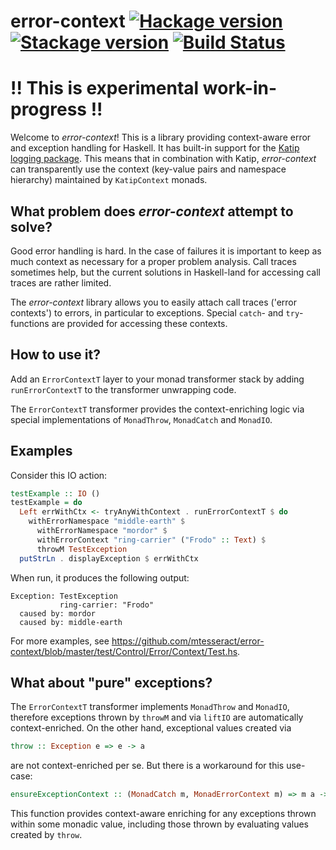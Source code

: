 # error-context [![Hackage version](https://img.shields.io/hackage/v/error-context.svg?label=Hackage)](https://hackage.haskell.org/package/error-context) [![Stackage version](https://www.stackage.org/package/error-context/badge/lts?label=Stackage)](https://www.stackage.org/package/error-context) [![Build Status](https://travis-ci.org/mtesseract/error-context.svg?branch=master)](https://travis-ci.org/mtesseract/error-context)

# !! This is experimental work-in-progress !!

Welcome to *error-context*! This is a library providing context-aware
error and exception handling for Haskell. It has built-in support for
the [Katip logging
package](https://hackage.haskell.org/package/katip). This means that
in combination with Katip, *error-context* can transparently use the
context (key-value pairs and namespace hierarchy) maintained by
`KatipContext` monads.

## What problem does *error-context* attempt to solve?

Good error handling is hard. In the case of failures it is important
to keep as much context as necessary for a proper problem analysis.
Call traces sometimes help, but the current solutions in Haskell-land
for accessing call traces are rather limited.

The *error-context* library allows you to easily attach call traces
('error contexts') to errors, in particular to exceptions. Special
`catch`- and `try`-functions are provided for accessing these
contexts.

## How to use it?

Add an `ErrorContextT` layer to your monad transformer stack by adding
`runErrorContextT` to the transformer unwrapping code.

The `ErrorContextT` transformer provides the context-enriching logic
via special implementations of `MonadThrow`, `MonadCatch` and
`MonadIO`.

## Examples

Consider this IO action:

```haskell
testExample :: IO ()
testExample = do
  Left errWithCtx <- tryAnyWithContext . runErrorContextT $ do
    withErrorNamespace "middle-earth" $
      withErrorNamespace "mordor" $
      withErrorContext "ring-carrier" ("Frodo" :: Text) $ 
      throwM TestException
  putStrLn . displayException $ errWithCtx
```

When run, it produces the following output:

```
Exception: TestException
           ring-carrier: "Frodo"
  caused by: mordor
  caused by: middle-earth
```

For more examples, see
https://github.com/mtesseract/error-context/blob/master/test/Control/Error/Context/Test.hs.

## What about "pure" exceptions?

The `ErrorContextT` transformer implements `MonadThrow` and `MonadIO`,
therefore exceptions thrown by `throwM` and via `liftIO` are
automatically context-enriched. On the other hand, exceptional values
created via

```haskell
throw :: Exception e => e -> a
```

are not context-enriched per se. But there is a workaround for this
use-case:

```haskell
ensureExceptionContext :: (MonadCatch m, MonadErrorContext m) => m a -> m a
```

This function provides context-aware enriching for any exceptions
thrown within some monadic value, including those thrown by evaluating
values created by `throw`.
